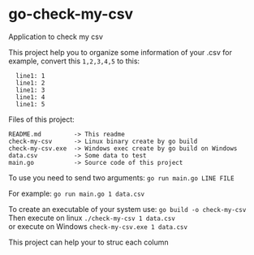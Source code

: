 # go-check-my-csv
Application to check my csv

This project help you to organize some information of your .csv
for example, convert this `1,2,3,4,5` to this:
```
  line1: 1
  line1: 2
  line1: 3
  line1: 4
  line1: 5
```

Files of this project:
```
README.md         -> This readme
check-my-csv      -> Linux binary create by go build
check-my-csv.exe  -> Windows exec create by go build on Windows
data.csv          -> Some data to test
main.go           -> Source code of this project
```


To use you need to send two arguments:
`go run main.go LINE FILE`

For example:
`go run main.go 1 data.csv`

To create an executable of your system use: `go build -o check-my-csv` <br/>
Then execute on linux `./check-my-csv 1 data.csv` <br/>
or execute on Windows `check-my-csv.exe 1 data.csv` 


This project can help your to struc each column
